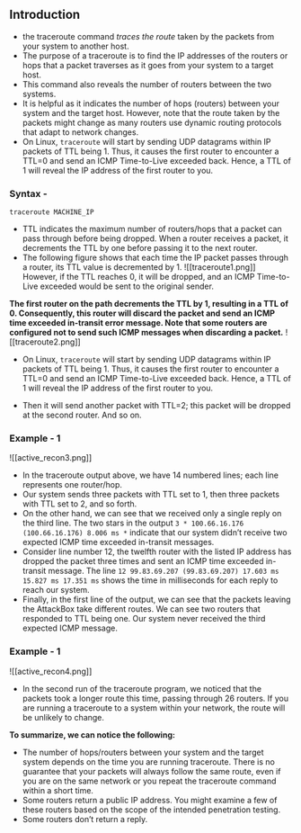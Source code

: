 ## Introduction
- the traceroute command _traces the route_ taken by the packets from your system to another host.
- The purpose of a traceroute is to find the IP addresses of the routers or hops that a packet traverses as it goes from your system to a target host.
- This command also reveals the number of routers between the two systems.
- It is helpful as it indicates the number of hops (routers) between your system and the target host. However, note that the route taken by the packets might change as many routers use dynamic routing protocols that adapt to network changes.
- On Linux, `traceroute` will start by sending UDP datagrams within IP packets of TTL being 1. Thus, it causes the first router to encounter a TTL=0 and send an ICMP Time-to-Live exceeded back. Hence, a TTL of 1 will reveal the IP address of the first router to you.

### Syntax - 
```shell
traceroute MACHINE_IP
```

- TTL indicates the maximum number of routers/hops that a packet can pass through before being dropped. When a router receives a packet, it decrements the TTL by one before passing it to the next router.
- The following figure shows that each time the IP packet passes through a router, its TTL value is decremented by 1.
![[traceroute1.png]]
However, if the TTL reaches 0, it will be dropped, and an ICMP Time-to-Live exceeded would be sent to the original sender.

**The first router on the path decrements the TTL by 1, resulting in a TTL of 0. Consequently, this router will discard the packet and send an ICMP time exceeded in-transit error message. Note that some routers are configured not to send such ICMP messages when discarding a packet.**
![[traceroute2.png]]

- On Linux, `traceroute` will start by sending UDP datagrams within IP packets of TTL being 1. Thus, it causes the first router to encounter a TTL=0 and send an ICMP Time-to-Live exceeded back. Hence, a TTL of 1 will reveal the IP address of the first router to you.

- Then it will send another packet with TTL=2; this packet will be dropped at the second router. And so on.

### Example - 1
![[active_recon3.png]]
- In the traceroute output above, we have 14 numbered lines; each line represents one router/hop.
- Our system sends three packets with TTL set to 1, then three packets with TTL set to 2, and so forth.
- On the other hand, we can see that we received only a single reply on the third line. The two stars in the output `3 * 100.66.16.176 (100.66.16.176) 8.006 ms *` indicate that our system didn’t receive two expected ICMP time exceeded in-transit messages.
- Consider line number 12, the twelfth router with the listed IP address has dropped the packet three times and sent an ICMP time exceeded in-transit message. The line `12 99.83.69.207 (99.83.69.207) 17.603 ms 15.827 ms 17.351 ms` shows the time in milliseconds for each reply to reach our system.
- Finally, in the first line of the output, we can see that the packets leaving the AttackBox take different routes. We can see two routers that responded to TTL being one. Our system never received the third expected ICMP message.

### Example - 1
![[active_recon4.png]]
- In the second run of the traceroute program, we noticed that the packets took a longer route this time, passing through 26 routers. If you are running a traceroute to a system within your network, the route will be unlikely to change.

**To summarize, we can notice the following:**
   - The number of hops/routers between your system and the target system depends on the time you are running traceroute. There is no guarantee that your packets will always follow the same route, even if you are on the same network or you repeat the traceroute command within a short time.
   - Some routers return a public IP address. You might examine a few of these routers based on the scope of the intended penetration testing.
   - Some routers don’t return a reply.

